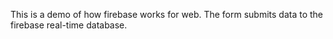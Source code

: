 This is a demo of how firebase works for web. The form submits data to the firebase real-time database.